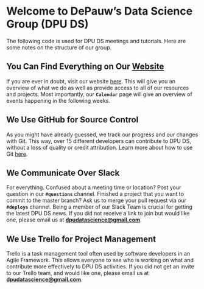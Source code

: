 # Welcome to DePauw’s Data Science Group (DPU DS)

The following code is used for DPU DS meetings and tutorials. Here are some notes on the structure of our group.

## You Can Find Everything on Our [Website](https://dpudatascience.wixsite.com/dpuds) 

If you are ever in doubt, visit our website [here](https://dpudatascience.wixsite.com/dpuds). This will give you an overview of what we do as well as provide access to all of our resources and projects. Most importantly, our **`Calendar`** page will give an overview of events happening in the following weeks.


## We Use GitHub for Source Control

As you might have already guessed, we track our progress and our changes with Git. This way, over 15 different developers can contribute to DPU DS, without a loss of quality or credit attribution. Learn more about how to use Git [here](https://github.com/DPUDS/DPUDS_Meetings/blob/master/Fall_2017/GitHub_Trello_Setup/GitHub_Trello_Setup.ipynb).


## We Communicate Over Slack

For everything. Confused about a meeting time or location? Post your question in our **`#questions`** channel. Finished a project that you want to commit to the master branch? Ask us to merge your pull request via our **`#deploys`** channel. Being a member of our Slack Team is crucial for getting the latest DPU DS news. If you did not receive a link to join but would like one, please email us at **dpudatascience@gmail.com**.

## We Use Trello for Project Management

Trello is a task management tool often used by software developers in an Agile Framework. This allows everyone to see who is working on what and contribute more effectively to DPU DS activities. If you did not get an invite to our Trello team, and would like one, please email us at **dpudatascience@gmail.com**.
